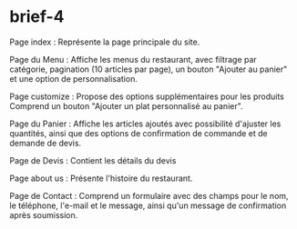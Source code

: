 # brief-4
Page index : Représente la page principale du site.

Page du Menu : Affiche les menus du restaurant, avec filtrage par catégorie, pagination (10 articles par page), un bouton "Ajouter au panier" et une option de personnalisation.

Page  customize : Propose des options supplémentaires pour les produits  Comprend un bouton "Ajouter un plat personnalisé au panier".

Page du Panier : Affiche les articles ajoutés avec possibilité d'ajuster les quantités, ainsi que des options de confirmation de commande et de demande de devis.

Page de Devis : Contient les détails du devis 

Page about us : Présente l'histoire du restaurant.

Page de Contact : Comprend un formulaire avec des champs pour le nom, le téléphone, l'e-mail et le message, ainsi qu'un message de confirmation après soumission.
